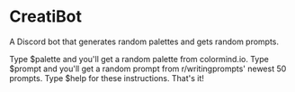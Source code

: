 # CreatiBot
A Discord bot that generates random palettes and gets random prompts.

Type $palette and you'll get a random palette from colormind.io.
Type $prompt and you'll get a random prompt from r/writingprompts' newest 50 prompts.
Type $help for these instructions.
That's it!
